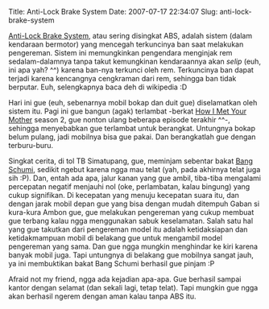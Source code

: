 Title: Anti-Lock Brake System
Date: 2007-07-17 22:34:07
Slug: anti-lock-brake-system

[Anti-Lock Brake System](http://en.wikipedia.org/wiki/Anti-lock_braking_system), atau sering disingkat ABS, adalah sistem (dalam kendaraan bermotor) yang mencegah terkuncinya ban saat melakukan pengereman. Sistem ini memungkinkan pengendara menginjak rem sedalam-dalamnya tanpa takut kemungkinan kendaraannya akan _selip_ (euh, ini apa yah? ^^) karena ban-nya terkunci oleh rem. Terkuncinya ban dapat terjadi karena kencangnya cengkraman dari rem, sehingga ban tidak berputar. Euh, selengkapnya baca deh di wikipedia :D

Hari ini gue (euh, sebenarnya mobil bokap dan duit gue) diselamatkan oleh sistem itu. Pagi ini gue bangun (agak) terlambat -berkat [How I Met Your Mother](http://en.wikipedia.org/wiki/How_I_Met_Your_Mother) season 2, gue nonton ulang beberapa episode terakhir ^^-, sehingga menyebabkan gue terlambat untuk berangkat. Untungnya bokap belum pulang, jadi mobilnya bisa gue pakai. Dan berangkatlah gue dengan terburu-buru.

Singkat cerita, di tol TB Simatupang, gue, meminjam sebentar bakat [Bang Schumi](http://en.wikipedia.org/wiki/Michael_Schumacher), sedikit ngebut karena ngga mau telat (yah, pada akhirnya telat juga sih :P). Dan, entah ada apa, jalur kanan yang gue ambil, tiba-tiba mengalami percepatan negatif menjauhi nol (oke, perlambatan, kalau bingung) yang cukup signifikan. Di kecepatan yang menuju kecepatan suara itu, dan dengan jarak mobil depan gue yang bisa dengan mudah ditempuh Gaban si kura-kura Ambon gue, gue melakukan pengereman yang cukup membuat gue terbang kalau ngga menggunakan sabuk keselamatan. Salah satu hal yang gue takutkan dari pengereman model itu adalah ketidaksiapan dan ketidakmampuan mobil di belakang gue untuk mengambil model pengereman yang sama. Dan gue ngga mungkin menghindar ke kiri karena banyak mobil juga. Tapi untungnya di belakang gue mobilnya sangat jauh, ya ini membuktikan bakat Bang Schumi berhasil gue pinjam :P

Afraid not my friend, ngga ada kejadian apa-apa. Gue berhasil sampai kantor dengan selamat (dan sekali lagi, tetap telat). Tapi mungkin gue ngga akan berhasil ngerem dengan aman kalau tanpa ABS itu.